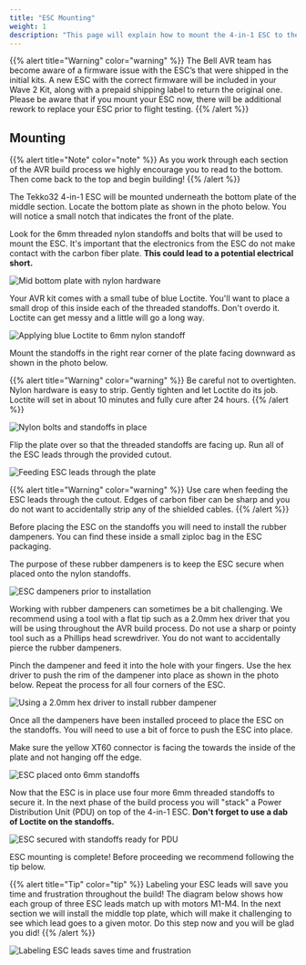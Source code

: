 ```yaml
---
title: "ESC Mounting"
weight: 1
description: "This page will explain how to mount the 4-in-1 ESC to the midplate"
---
```


{{% alert title="Warning" color="warning" %}} The Bell AVR team has become aware of a
firmware issue with the ESC’s that were shipped in the initial kits. A new ESC with the
correct firmware will be included in your Wave 2 Kit, along with a prepaid shipping
label to return the original one. Please be aware that if you mount your ESC now, there
will be additional rework to replace your ESC prior to flight testing. {{% /alert %}}

## Mounting

{{% alert title="Note" color="note" %}} As you work through each section of the AVR
build process we highly encourage you to read to the bottom. Then come back to the top
and begin building! {{% /alert %}}

The Tekko32 4-in-1 ESC will be mounted underneath the bottom plate of the middle
section. Locate the bottom plate as shown in the photo below. You will notice a small
notch that indicates the front of the plate.

Look for the 6mm threaded nylon standoffs and bolts that will be used to mount the ESC.
It's important that the electronics from the ESC do not make contact with the carbon
fiber plate. **This could lead to a potential electrical short.**

![Mid bottom plate with nylon hardware](esc_mounting_1.jpg)

Your AVR kit comes with a small tube of blue Loctite. You'll want to place a small drop
of this inside each of the threaded standoffs. Don't overdo it. Loctite can get messy
and a little will go a long way.

![Applying blue Loctite to 6mm nylon standoff](esc_mounting_2.jpg)

Mount the standoffs in the right rear corner of the plate facing downward as shown in
the photo below.

{{% alert title="Warning" color="warning" %}} Be careful not to overtighten. Nylon
hardware is easy to strip. Gently tighten and let Loctite do its job. Loctite will set
in about 10 minutes and fully cure after 24 hours. {{% /alert %}}

![Nylon bolts and standoffs in place](esc_mounting_3.jpg)

Flip the plate over so that the threaded standoffs are facing up. Run all of the ESC
leads through the provided cutout.

![Feeding ESC leads through the plate](esc_mounting_4.jpg)

{{% alert title="Warning" color="warning" %}} Use care when feeding the ESC leads
through the cutout. Edges of carbon fiber can be sharp and you do not want to
accidentally strip any of the shielded cables. {{% /alert %}}

Before placing the ESC on the standoffs you will need to install the rubber dampeners.
You can find these inside a small ziploc bag in the ESC packaging.

The purpose of these rubber dampeners is to keep the ESC secure when placed onto the
nylon standoffs.

![ESC dampeners prior to installation](esc_mounting_5.jpg)

Working with rubber dampeners can sometimes be a bit challenging. We recommend using a
tool with a flat tip such as a 2.0mm hex driver that you will be using throughout the
AVR build process. Do not use a sharp or pointy tool such as a Phillips head
screwdriver. You do not want to accidentally pierce the rubber dampeners.

Pinch the dampener and feed it into the hole with your fingers. Use the hex driver to
push the rim of the dampener into place as shown in the photo below. Repeat the process
for all four corners of the ESC.

![Using a 2.0mm hex driver to install rubber dampener](esc_mounting_6.jpg)

Once all the dampeners have been installed proceed to place the ESC on the standoffs.
You will need to use a bit of force to push the ESC into place.

Make sure the yellow XT60 connector is facing the towards the inside of the plate and
not hanging off the edge.

![ESC placed onto 6mm standoffs](esc_mounting_7.jpg)

Now that the ESC is in place use four more 6mm threaded standoffs to secure it. In the
next phase of the build process you will "stack" a Power Distribution Unit (PDU) on top
of the 4-in-1 ESC. **Don't forget to use a dab of Loctite on the standoffs.**

![ESC secured with standoffs ready for PDU](esc_mounting_8.jpg)

ESC mounting is complete! Before proceeding we recommend following the tip below.

{{% alert title="Tip" color="tip" %}} Labeling your ESC leads will save you time and
frustration throughout the build! The diagram below shows how each group of three ESC
leads match up with motors M1-M4. In the next section we will install the middle top
plate, which will make it challenging to see which lead goes to a given motor. Do this
step now and you will be glad you did! {{% /alert %}}

![Labeling ESC leads saves time and frustration](esc_mounting_9.jpg)
